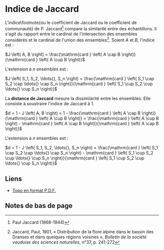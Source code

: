 # Indice de Jaccard

L'indice\footnote{ou le coefficient de Jaccard ou le coefficient de communauté} de P. Jaccard[^1] compare la similarité entre des échantillons. Il s'agit du rapport entre le cardinal de l'intersection des ensembles considérés et le cardinal de l'union des ensembles[^2]. Soient $A$ et $B$, l'indice est :

$J \left( A, B \right) = \frac{\mathrm{card } \left( A \cap B \right)}{\mathrm{card } \left( A \cup B \right)}$

L'extension à $n$ ensembles est :

$J \left( S_1, S_2, \ldots{}, S_n \right) = \frac{\mathrm{card } \left( S_1 \cap S_2 \cap \ldots{} \cap S_n \right)}{\mathrm{card } \left( S_1 \cup S_2 \cup \ldots{} \cup S_n \right)}$

La **distance de Jaccard** mesure la dissimilarité entre les ensembles. Elle consiste à soustraire l'indice de Jaccard à 1.

$d = 1 - J \left( A, B \right) = 1 - \frac{\mathrm{card } \left( A \cap B \right)}{\mathrm{card } \left( A \cup B \right)} = \frac{\mathrm{card } \left( A \cup B \right) - \mathrm{card } \left( A \cap B \right)}{\mathrm{card } \left( A \cap B \right)}$

L'extension à $n$ ensembles est :

$d = 1 - J \left( S_1, S_2, \ldots{}, S_n \right) = \frac{\mathrm{card } \left( S_1 \cap S_2 \cap \ldots{} \cap S_n \right) - \mathrm{card } \left( S_1 \cup S_2 \cup \ldots{} \cup S_n \right)}{\mathrm{card } \left( S_1 \cup S_2 \cup \ldots{} \cup S_n \right)}$

## Liens

- [Topo en format P.D.F.](./PDF/10-Indice-de-Jaccard.pdf)

## Notes de bas de page

[^1]: Paul Jaccard (1868-1944)

[^2]: Jaccard, Paul, 1901, « Distribution de la flore alpine dans le bassin des Dranses et dans quelques régions voisines », *Bulletin de la société vaudoise des sciences naturelles*, n°37, p. 241-272
